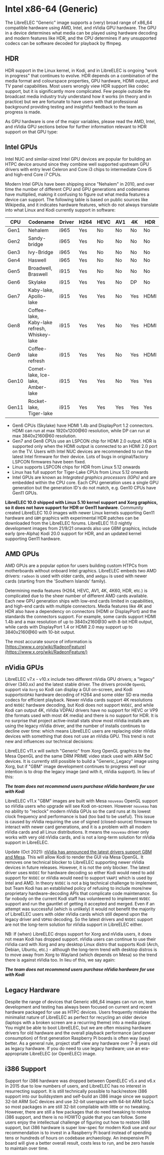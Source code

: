 # Intel x86-64 (Generic)

The LibreELEC "Generic" image supports a (very) broad range of x86\_64 compatible hardware using AMD, Intel, and nVidia GPU hardware. The GPU in a device determines what media can be played using hardware decoding and modern features like HDR, and the CPU determines if any unsupported codecs can be software decoded for playback by ffmpeg.

## HDR

HDR support in the Linux kernel, in Kodi, and in LibreELEC is ongoing "work in progress" that continues to evolve. HDR depends on a combination of the media format and colourspace properties, GPU hardware, HDMI output, and TV panel capabilities. Most users wrongly view HDR support like codec support, but it is significantly more complicated. Few people outside the broadcast media industry truly understand how it works (in theory and in practice) but we are fortunate to have users with that professional background providing testing and insightful feedback to the team as progress is made.

As GPU hardware is one of the major variables, please read the AMD, Intel, and nVidia GPU sections below for further information relevant to HDR support on that GPU type:

## Intel GPUs

Intel NUC and similar-sized Intel GPU devices are popular for building an HTPC device around since they combine well supported upstream GPU drivers with entry level Celeron and Core i3 chips to intermediate Core i5 and high-end Core i7 CPUs.

Modern Intel GPUs have been shipping since "Nehalem" in 2010, and over time the number of different CPU and GPU generations and codenames have multiplied, making it confusing to figure out what media features a device can support. The following table is based on public sources like Wikipedia, and it indicates hardware features, which do not always translate into what Linux and Kodi currently support in software:

| CPU   | Codename                                     | Driver | H264 | HEVC | AV1 | 4K  | HDR  |
| ----- | -------------------------------------------- | ------ | ---- | ---- | --- | --- | ---- |
| Gen1  | Nehalem                                      | i965   | Yes  | No   | No  | No  | No   |
| Gen2  | Sandy-bridge                                 | i965   | Yes  | No   | No  | No  | No   |
| Gen3  | Ivy-Bridge                                   | i965   | Yes  | No   | No  | No  | No   |
| Gen4  | Haswell                                      | i965   | Yes  | No   | No  | No  | No   |
| Gen5  | Broadwell, Braswell                          | i915   | Yes  | No   | No  | No  | No   |
| Gen6  | Skylake                                      | i915   | Yes  | Yes  | No  | DP  | No   |
| Gen7  | Kaby-lake, Apollo-lake                       | i915   | Yes  | Yes  | No  | Yes | HDMI |
| Gen8  | Coffee-lake, Kaby-lake refresh, Whiskey-lake | i915   | Yes  | Yes  | No  | Yes | HDMI |
| Gen9  | Coffee-lake refresh                          | i915   | Yes  | Yes  | No  | Yes | HDMI |
| Gen10 | Comet-lake, Ice-lake, Amber-lake             | i915   | Yes  | Yes  | No  | Yes | Yes  |
| Gen11 | Rocket-lake, Tiger-lake                      | i915   | Yes  | Yes  | Yes | Yes | Yes  |

* Gen6 CPUs (Skylake) have HDMI 1.4b and DisplayPort 1.2 connectors. HDMI can run at max 1920x1200@60 resolution, while DP can run at max 3840x2160@60 resolution.
* Gen7 and Gen8 CPUs use an LSPCON chip for HDMI 2.0 output. HDR is supported only when the HDMI output is connected to an HDMI 2.0 port on the TV. Users with Intel NUC devices are recommended to run the latest Intel firmware for their device. Lots of bugs in original/factory LSPCON firmwares have been fixed.
* Linux supports LSPCON chips for HDR from Linux 5.12 onwards
* Linux has full support for Tiger-Lake CPUs from Linux 5.12 onwards
* Intel GPUs are known as _Integrated graphics processors (IGPs)_ and are embedded within the CPU core. Each CPU generation uses a single GPU generation but the generation ID's do not match, e.g. Gen10 CPUs have Gen11 GPUs.

**LibreELEC 10.0 shipped with Linux 5.10 kernel support and Xorg graphics, so it does not have support for HDR or Gen11 hardware**. Community created LibreELEC 10.0 images with newer Linux kernels supporting Gen11 hardware and `GBM` graphics with experimental HDR patches can be downloaded from the LibreELEC forums. LibreELEC 11.0 nightly development images from 21/9/21 onwards also use GBM graphics, include early (pre-Alpha) Kodi 20.0 support for HDR, and an updated kernel supporting Gen11 hardware.

## AMD GPUs

AMD GPUs are a popular option for users building custom HTPCs from motherboards without onboard Intel graphics. LibreELEC embeds two AMD drivers: `radeon` is used with older cards, and `amdgpu`  is used with newer cards (starting from the 'Southern Islands' family).

Determining media features (H264, HEVC, AV1, 4K, 4K60, HDR, etc.) is complicated due to the sheer number of different AMD cards available. Each new GPU generation ships with low-end cards limited in capabilities, and high-end cards with multiple connectors. Media features like 4K and HDR also have a dependency on connectors (HDMI or DisplayPort) and the standards the connectors support. For example, some cards support HDMI 1.4b and a max resolution of up to 3840x2160@30 with 8-bit HDR output, while cards with DisplayPort 1.4 or HDMI 2.0 may support up to 3840x2160@60 with 10-bit output.&#x20;

The most accurate source of information is [https://www.x.org/wiki/RadeonFeature](https://www.x.org/wiki/RadeonFeature/)

## nVidia GPUs

LibreELEC v7.x - v10.x include two different nVidia GPU drivers; a "legacy" driver (340.xx) and the latest stable driver. The drivers provide `OpenGL` support via `Xorg` so Kodi can display a GUI on-screen, and Kodi supports`VDPAU` hardware decoding of H264 and some older SD era media codecs for efficient playback. Newer nVidia cards support 4K resolutions and `NVDEC` hardware decoding, but Kodi does not support `NVDEC`, and while Kodi can output 4K, nVidia VDPAU drivers have no support for HEVC or VP9 (the formats used with most 4K media) and there is no support for HDR. It is no surprise that project active-install stats show most nVidia installs are using the legacy nVidia driver, and the number of installs continues to decline over time: which means LibreELEC users are replacing older nVidia devices with something that does not use an nVidia GPU. This trend is not new and influences our technical decisions:

LibreELEC v11.x will switch "Generic" from Xorg OpenGL graphics to the Mesa OpenGL and the same DRM PRIME video stack used with ARM SoC devices. It is currently still possible to build a "Generic\_Legacy" image using Xorg, but if "GBM" image development continues to progress well our intention is to drop the legacy image (and with it, nVidia support). In lieu of this:

_**The team does not recommend users purchase nVidia hardware for use with Kodi**_

LibreELEC v11.x "GBM" images are built with Mesa `nouveau` OpenGL support so nVidia users who upgrade will see Kodi on-screen. However `nouveau` has no ability to "reclock" modern nVidia GPUs so the card runs at its lowest clock frequency and performance is bad (too bad to be useful). This issue is caused by nVidia requiring the use of signed (closed-source) firmware to interact with newer card generations, and it is a problem with all modern nVidia cards and all Linux distributions. It means the `nouveau` driver only works with very old nVidia cards, and is not a long-term solution for nVidia support in LibreELEC.

Update (Oct 2021): [nVidia has announced the latest drivers support GBM and Mesa](https://www.phoronix.com/scan.php?page=news\_item\&px=NVIDIA-495.29.05-Linux). This will allow Kodi to render the GUI via Mesa OpenGL. It removes one technical blocker to LibreELEC supporting newer nVidia devices in future releases. However, it is not the only blocker. The latest driver uses `NVDEC` for hardware decoding so either Kodi would need to add support for `NVDEC` or nVidia would need to support `VAAPI` which is used by Intel and AMD. In theory `NVDEC` is not a big technical challenge to implement, but Team Kodi has an established policy of refusing to include more/new proprietary hardware-decoding APIs that complicate code maintenance. So far nobody on the current Kodi staff has volunteered to implement `NVDEC` support and run the gauntlet of getting it accepted and merged. Even if an attempt was successful (which is unlikely) it would not benefit the majority of LibreELEC users with older nVidia cards which still depend upon the legacy driver and `VDPAU` decoding. So the latest drivers and `NVDEC` support are not the long-term solution for nVidia support in LibreELEC either.

NB: If (when) LibreELEC drops support for Xorg and nVidia users, it does not mean Kodi has dropped support. nVidia users can continue to use their nVidia card with Xorg and any desktop Linux distro that supports Kodi (Arch, Debian, Ubuntu, etc.) - although the long-term trend with desktop distros is to move away from Xorg to Wayland (which depends on Mesa) so the trend there is against nVidia too. In lieu of this, we say again:

_**The team does not recommend users purchase nVidia hardware for use with Kodi**_

## Legacy Hardware

Despite the range of devices that Generic x86\_64 images can run on, team development and testing has always been focused on current and recent hardware packaged for use as HTPC devices. Users frequently mistake the minimalist nature of LibreELEC as perfect for recycling an older device (laptops with a broken screen are a recurring theme) into a media player. You might be able to boot LibreELEC, but we are often missing hardware drivers for old hardware and the overall playback performance (and power consumption) of first generation Raspberry Pi boards is often way (way) better. As a general rule, project staff view any hardware over 7-8 years old as legacy hardware. If you do need to use legacy hardware; use an era-appropriate LibreELEC (or OpenELEC) image.

## i386 Support

Support for i386 hardware was dropped between OpenELEC v5.x and v6.x in 2015 due to low numbers of users, and LibreELEC has no interest in resurrecting support. It is still technically possible to hack/restore i386 support into our buildsystem and self-build an i386 image since we support 32-bit ARM SoC devices and use 32-bit userspace with 64-bit ARM SoCs so most packages in are still 32-bit compilable with little or no tweaking. However, there are still a few packages that do need tweaking to restore i386 support, and there is no HOWTO guide that you can follow. Some users enjoy the intellectual challenge of figuring out how to restore i386 support, but i386 hardware is super low-spec for modern Kodi use and our recommendation is to invest in a Raspberry Pi board instead of spending tens or hundreds of hours on codebase archaeology. An inexpensive Pi board will give a better overall result, costs less to run, and be zero hassle to maintain over time.
